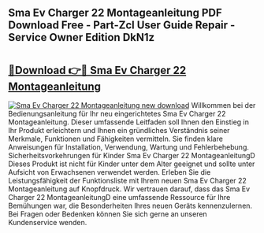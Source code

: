 ## Sma Ev Charger 22 Montageanleitung PDF Download Free - Part-Zcl User Guide Repair - Service Owner Edition DkN1z

# <h2><a href="http://df758l.blite.top/?on=Sma+Ev+Charger+22+Montageanleitung">🔗Download 👉🔴 Sma Ev Charger 22 Montageanleitung</a></h2>

[![Sma Ev Charger 22 Montageanleitung new download](https://i.imgur.com/lujVjoI.png)](http://df758l.blite.top/?on=Sma+Ev+Charger+22+Montageanleitung)
Willkommen bei der Bedienungsanleitung für Ihr neu eingerichtetes Sma Ev Charger 22 Montageanleitung. Dieser umfassende Leitfaden soll Ihnen den Einstieg in Ihr Produkt erleichtern und Ihnen ein gründliches Verständnis seiner Merkmale, Funktionen und Fähigkeiten vermitteln. Sie finden klare Anweisungen für Installation, Verwendung, Wartung und Fehlerbehebung. Sicherheitsvorkehrungen für Kinder Sma Ev Charger 22 MontageanleitungD Dieses Produkt ist nicht für Kinder unter dem Alter geeignet und sollte unter Aufsicht von Erwachsenen verwendet werden. Erleben Sie die Leistungsfähigkeit der Funktionsliste mit Ihrem neuen Sma Ev Charger 22 Montageanleitung auf Knopfdruck. Wir vertrauen darauf, dass das Sma Ev Charger 22 MontageanleitungD eine umfassende Ressource für Ihre Bemühungen war, die Besonderheiten Ihres neuen Geräts kennenzulernen. Bei Fragen oder Bedenken können Sie sich gerne an unseren Kundenservice wenden.
